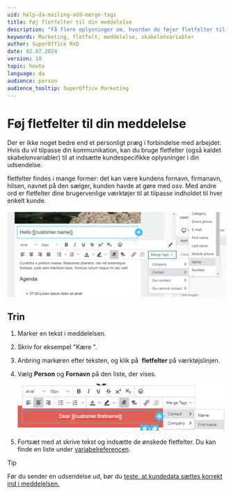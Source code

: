 ```yaml
---
uid: help-da-mailing-add-merge-tags
title: Føj fletfelter til din meddelelse
description: "Få flere oplysninger om, hvordan du føjer fletfelter til din udsendelse"
keywords: Marketing, fletfelt, meddelelse, skabelonvariabler
author: SuperOffice RnD
date: 02.07.2024
version: 10
topic: howto
language: da
audience: person
audience_tooltip: SuperOffice Marketing
---
```


# Føj fletfelter til din meddelelse

Der er ikke noget bedre end et personligt præg i forbindelse med arbejdet. Hvis du vil tilpasse din kommunikation, kan du bruge fletfelter (også kaldet skabelonvariabler) til at indsætte kundespecifikke oplysninger i din udsendelse.

fletfelter findes i mange former: det kan være kundens fornavn, firmanavn, hilsen, navnet på den sælger, kunden havde at gøre med osv. Med andre ord er fletfelter dine brugervenlige værktøjer til at tilpasse indholdet til hver enkelt kunde.

![Tilpas udsendelsen ved at føje fletfelter til tekstfelterne -screenshot][img2]

## Trin

1. Marker en tekst i meddelelsen.

2. Skriv for eksempel "Kære ".

3. Anbring markøren efter teksten, og klik på  **fletfelter** på værktøjslinjen.

4. Vælg **Person** og **Fornavn** på den liste, der vises.

    ![Føj fletfelter til din meddelelse -screenshot][img1]

5. Fortsæt med at skrive tekst og indsætte de ønskede fletfelter. Du kan finde en liste under [variabelreferencen][2].

> [!TIP]
> Før du sender en udsendelse ud, bør du [teste, at kundedata sættes korrekt ind i meddelelsen.][1]

<!-- Referenced links -->
[1]: ../../mailing/learn/create/send-test-email.md
[2]: ../../../request/reply-templates/learn/template-variables.md

<!-- Referenced images -->
[img1]: ../../../../media/loc/en/marketing/template-variable.png
[img2]: ../../../../media/loc/en/marketing/merge-tags.png
